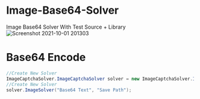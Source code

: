 # Image-Base64-Solver
Image Base64 Solver With Test Source + Library
![Screenshot 2021-10-01 201303](https://i.imgur.com/uxq6rrB.jpg)

# Base64 Encode

```csharp
//Create New Solver
ImageCaptchaSolver.ImageCaptchaSolver solver = new ImageCaptchaSolver.ImageCaptchaSolver();
//Create New Solver
solver.ImageSolver("Base64 Text", "Save Path");
```
